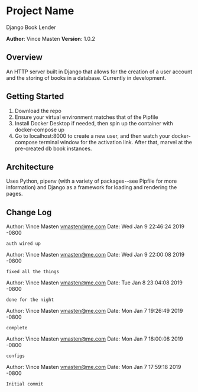 # Project Name
Django Book Lender

**Author**: Vince Masten
**Version**: 1.0.2

## Overview
An HTTP server built in Django that allows for the creation of a user account and the storing of books in a database. Currently in development.

## Getting Started
1. Download the repo
1. Ensure your virtual environment matches that of the Pipfile
1. Install Docker Desktop if needed, then spin up the container with docker-compose up
2. Go to localhost:8000 to create a new user, and then watch your docker-compose terminal window for the activation link. After that, marvel at the pre-created db book instances.

## Architecture
Uses Python, pipenv (with a variety of packages--see Pipfile for more information) and Django as a framework for loading and rendering the pages.

## Change Log

Author: Vince Masten <vmasten@me.com>
Date:   Wed Jan 9 22:46:24 2019 -0800

    auth wired up

Author: Vince Masten <vmasten@me.com>
Date:   Wed Jan 9 22:00:08 2019 -0800

    fixed all the things

Author: Vince Masten <vmasten@me.com>
Date:   Tue Jan 8 23:04:08 2019 -0800

    done for the night

Author: Vince Masten <vmasten@me.com>
Date:   Mon Jan 7 19:26:49 2019 -0800

    complete

Author: Vince Masten <vmasten@me.com>
Date:   Mon Jan 7 18:00:08 2019 -0800

    configs

Author: Vince Masten <vmasten@me.com>
Date:   Mon Jan 7 17:59:18 2019 -0800

    Initial commit
